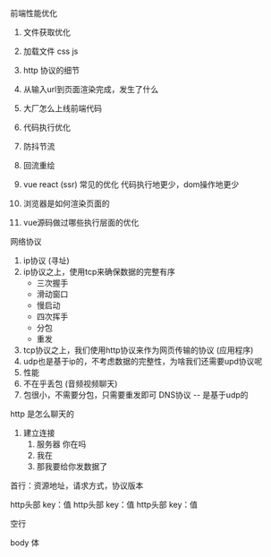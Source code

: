 前端性能优化
1. 文件获取优化
  1. 加载文件 css js 
  2. http 协议的细节
  3. 从输入url到页面渲染完成，发生了什么
  4. 大厂怎么上线前端代码




2. 代码执行优化
  1. 防抖节流
  2. 回流重绘
  3. vue react (ssr) 常见的优化 代码执行地更少，dom操作地更少
  4. 浏览器是如何渲染页面的
  5. vue源码做过哪些执行层面的优化

网络协议
1. ip协议 (寻址)
2. ip协议之上，使用tcp来确保数据的完整有序
    - 三次握手
    - 滑动窗口
    - 慢启动
    - 四次挥手
    - 分包
    - 重发
3. tcp协议之上，我们使用http协议来作为网页传输的协议 (应用程序)
4. udp也是基于ip的，不考虑数据的完整性，为啥我们还需要upd协议呢
  1. 性能
  2. 不在乎丢包 (音频视频聊天)
  3. 包很小，不需要分包，只需要重发即可 DNS协议 -- 是基于udp的

http 是怎么聊天的
  1. 建立连接
      1. 服务器 你在吗
      2. 我在
      3. 那我要给你发数据了

首行：资源地址，请求方式，协议版本 

http头部 key：值
http头部 key：值
http头部 key：值

空行

body 体